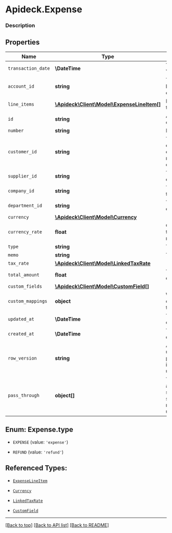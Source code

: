 # Apideck.Expense

### Description

## Properties
Name | Type | Description | Notes
------------ | ------------- | ------------- | -------------
`transaction_date` | **\DateTime** | The date of the transaction - YYYY:MM::DDThh:mm:ss.sTZD | 
`account_id` | **string** | The unique identifier for the ledger account that this expense should be credited to. | 
`line_items` | [**\Apideck\Client\Model\ExpenseLineItem[]**](ExpenseLineItem.md) | Expense line items linked to this expense. | 
`id` | **string** | A unique identifier for an object. | [optional] 
`number` | **string** | Number. | [optional] 
`customer_id` | **string** | The ID of the customer this entity is linked to. Used for expenses that should be marked as billable to customers. | [optional] 
`supplier_id` | **string** | The ID of the supplier this entity is linked to. | [optional] 
`company_id` | **string** | The company or subsidiary id the transaction belongs to | [optional] 
`department_id` | **string** | The ID of the department this expense is linked to. | [optional] 
`currency` | [**\Apideck\Client\Model\Currency**](Currency.md) |  | [optional] 
`currency_rate` | **float** | Currency Exchange Rate at the time entity was recorded/generated. | [optional] 
`type` | **string** | The type of expense. | [optional] 
`memo` | **string** | The memo of the expense. | [optional] 
`tax_rate` | [**\Apideck\Client\Model\LinkedTaxRate**](LinkedTaxRate.md) |  | [optional] 
`total_amount` | **float** | The total amount of the expense line item. | [optional] 
`custom_fields` | [**\Apideck\Client\Model\CustomField[]**](CustomField.md) |  | [optional] 
`custom_mappings` | **object** | When custom mappings are configured on the resource, the result is included here. | [optional] 
`updated_at` | **\DateTime** | The date and time when the object was last updated. | [optional] 
`created_at` | **\DateTime** | The date and time when the object was created. | [optional] 
`row_version` | **string** | A binary value used to detect updates to a object and prevent data conflicts. It is incremented each time an update is made to the object. | [optional] 
`pass_through` | **object[]** | The pass_through property allows passing service-specific, custom data or structured modifications in request body when creating or updating resources. | [optional] 





<a name="TYPE"></a>
## Enum: Expense.type


* `EXPENSE` (value: `'expense'`)

* `REFUND` (value: `'refund'`)




## Referenced Types:


* [`ExpenseLineItem`](ExpenseLineItem.md)






* [`Currency`](Currency.md)



* [`LinkedTaxRate`](LinkedTaxRate.md)

* [`CustomField`](CustomField.md)






---

[[Back to top]](#) [[Back to API list]](../../../../README.md#documentation-for-api-endpoints) [[Back to README]](../../../../README.md)


